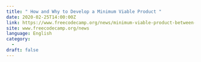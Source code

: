 ```yaml
---
title: " How and Why to Develop a Minimum Viable Product "
date: 2020-02-25T14:00:00Z
link: https://www.freecodecamp.org/news/minimum-viable-product-between-an-idea-and-the-product/?utm_medium=RSS&utm_source=news.12bit.vn
site: www.freecodecamp.org/news
language: English
category:
  -   
draft: false
---
```

